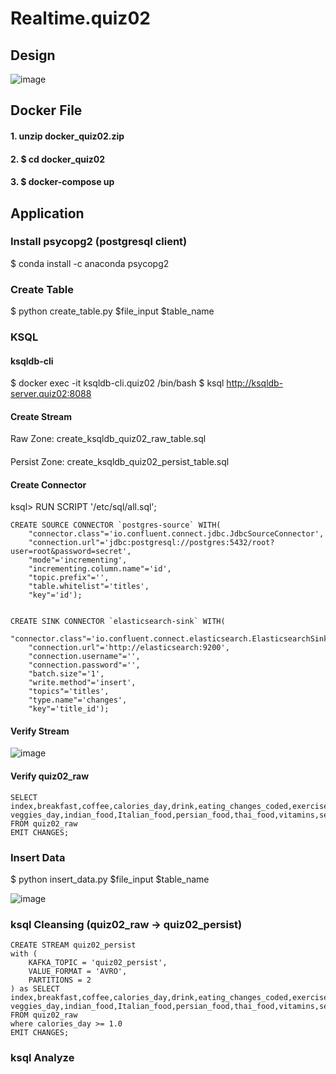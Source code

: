 # Realtime.quiz02
## Design
![image](https://user-images.githubusercontent.com/22583786/233766388-f2bffc1f-9a72-48c8-be50-e5d10e239836.png)


## Docker File 
#### 1. unzip docker_quiz02.zip
#### 2. $ cd docker_quiz02
#### 3. $ docker-compose up

## Application
### Install psycopg2 (postgresql client)
$ conda install -c anaconda psycopg2

### Create Table
$ python create_table.py $file_input $table_name



### KSQL

#### ksqldb-cli
$ docker exec -it ksqldb-cli.quiz02 /bin/bash
$ ksql http://ksqldb-server.quiz02:8088

#### Create Stream
Raw Zone: create_ksqldb_quiz02_raw_table.sql

####
Persist Zone: create_ksqldb_quiz02_persist_table.sql

#### Create Connector
ksql> RUN SCRIPT '/etc/sql/all.sql';
```
CREATE SOURCE CONNECTOR `postgres-source` WITH(
    "connector.class"='io.confluent.connect.jdbc.JdbcSourceConnector',
    "connection.url"='jdbc:postgresql://postgres:5432/root?user=root&password=secret',
    "mode"='incrementing',
    "incrementing.column.name"='id',
    "topic.prefix"='',
    "table.whitelist"='titles',
    "key"='id');


CREATE SINK CONNECTOR `elasticsearch-sink` WITH(
    "connector.class"='io.confluent.connect.elasticsearch.ElasticsearchSinkConnector',
    "connection.url"='http://elasticsearch:9200',
    "connection.username"='',
    "connection.password"='',
    "batch.size"='1',
    "write.method"='insert',
    "topics"='titles',
    "type.name"='changes',
    "key"='title_id');

```

#### Verify Stream
![image](https://user-images.githubusercontent.com/22583786/234232662-a1a9e051-1085-47fa-aeed-d2f7e0b24a5c.png)

#### Verify quiz02_raw
```
SELECT index,breakfast,coffee,calories_day,drink,eating_changes_coded,exercise,fries,soup,nutritional_check,employment,fav_food,income,sports,
veggies_day,indian_food,Italian_food,persian_food,thai_food,vitamins,self_perception_weight,weight
FROM quiz02_raw
EMIT CHANGES;
```

### Insert Data
$ python insert_data.py  $file_input $table_name

![image](https://user-images.githubusercontent.com/22583786/234234015-1e851d7f-7697-4657-a6b4-d8cb5b12069a.png)


### ksql Cleansing (quiz02_raw -> quiz02_persist)
```
CREATE STREAM quiz02_persist
with (
    KAFKA_TOPIC = 'quiz02_persist',
    VALUE_FORMAT = 'AVRO',
    PARTITIONS = 2
) as SELECT index,breakfast,coffee,calories_day,drink,eating_changes_coded,exercise,fries,soup,nutritional_check,employment,fav_food,income,sports,
veggies_day,indian_food,Italian_food,persian_food,thai_food,vitamins,self_perception_weight,weight
FROM quiz02_raw 
where calories_day >= 1.0
EMIT CHANGES;
```


### ksql Analyze
